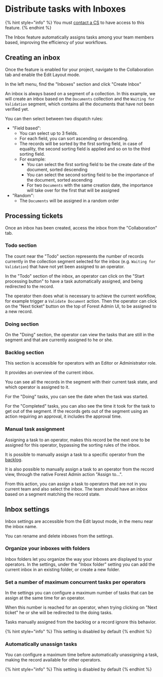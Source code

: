 # Distribute tasks with Inboxes

{% hint style="info" %}
You must [contact a CS](https://www.forestadmin.com/contact-us?message=Subject:%20I%20want%20to%20enable%20the%20inbox%20feature) to have access to this feature.
{% endhint %}

The Inbox feature automatically assigns tasks among your team members based, improving the efficiency of your workflows.

## Creating an inbox

Once the feature is enabled for your project, navigate to the Collaboration tab and enable the Edit Layout mode.

In the left menu, find the "Inboxes" section and click "Create Inbox"

An inbox is always based on a segment of a collection. In this example, we will create an inbox based on the `Documents` collection and the `Waiting for Validation` segment, which contains all the documents that have not been verified yet.

You can then select between two dispatch rules:

- "Field based":
  - You can select up to 3 fields.
  - For each field, you can sort ascending or descending.
  - The records will be sorted by the first sorting field, in case of equality, the second sorting field is applied and so on to the third sorting field.
  - For example:
    - You can select the first sorting field to be the create date of the document, sorted descending
    - You can select the second sorting field to be the importance of the document, sorted ascending
    - For two `Documents` with the same creation date, the importance will take over for the first that will be assigned
- "Random":
  - The `Documents` will be assigned in a random order

## Processing tickets

Once an inbox has been created, access the inbox from the "Collaboration" tab.

### Todo section

The count near the "Todo" section represents the number of records currently in the collection segment selected for the inbox (e.g. `Waiting for Validation`) that have not yet been assigned to an operator.

In the "Todo" section of the inbox, an operator can click on the "Start processing button" to have a task automatically assigned, and being redirected to the record.

The operator then does what is necessary to achieve the current workflow, for example trigger a `Validate Document` action. Then the operator can click on the "Next ticket" button on the top of Forest Admin UI, to be assigned to a new record.

### Doing section

On the "Doing" section, the operator can view the tasks that are still in the segment and that are currently assigned to he or she.

### Backlog section

This section is accessible for operators with an Editor or Administrator role.

It provides an overview of the current inbox.

You can see all the records in the segment with their current task state, and which operator is assigned to it.

For the "Doing" tasks, you can see the date when the task was started.

For the "Completed" tasks, you can also see the time it took for the task to get out of the segment. If the records gets out of the segment using an action requiring an approval, it includes the approval time.

### Manual task assignment

Assigning a task to an operator, makes this record be the next one to be assigned for this operator, bypassing the sorting rules of the inbox.

It is possible to manually assign a task to a specific operator from the [backlog](#backlog-section).

It is also possible to manually assign a task to an operator from the record view, through the native Forest Admin action "Assign to...".

From this action, you can assign a task to operators that are not in you current team and also select the inbox. The team should have an inbox based on a segment matching the record state.

## Inbox settings

Inbox settings are accessible from the Edit layout mode, in the menu near the inbox name.

You can rename and delete inboxes from the settings.

### Organize your inboxes with folders

Inbox folders let you organize the way your inboxes are displayed to your operators.
In the settings, under the "Inbox folder" setting you can add the current inbox in an existing folder, or create a new folder.

### Set a number of maximum concurrent tasks per operators

In the settings you can configure a maximum number of tasks that can be assign at the same time for an operator.

When this number is reached for an operator, when trying clicking on "Next ticket" he or she will be redirected to the doing tasks.

Tasks manually assigned from the backlog or a record ignore this behavior.

{% hint style="info" %}
This setting is disabled by default
{% endhint %}

### Automatically unassign tasks

You can configure a maximum time before automatically unassigning a task, making the record available for other operators.

{% hint style="info" %}
This setting is disabled by default
{% endhint %}
